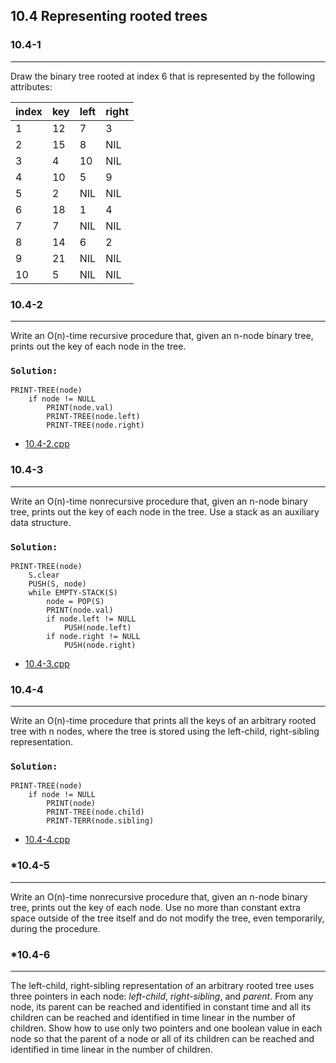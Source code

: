 ## 10.4 Representing rooted trees

### 10.4-1
***
Draw the binary tree rooted at index 6 that is represented by the following attributes:

|index|key|left|right|
|-|-|-|-|
|1|12|7|3|
|2|15|8|NIL|
|3|4|10|NIL|
|4|10|5|9|
|5|2|NIL|NIL|
|6|18|1|4|
|7|7|NIL|NIL|
|8|14|6|2|
|9|21|NIL|NIL|
|10|5|NIL|NIL|

### 10.4-2
***
Write an O(n)-time recursive procedure that, given an n-node binary tree, prints out the key of each node in the tree.

### `Solution:`
    PRINT-TREE(node)
        if node != NULL
            PRINT(node.val)
            PRINT-TREE(node.left)
            PRINT-TREE(node.right)
* [10.4-2.cpp](./exercise_code/10.4-2.cpp)

### 10.4-3
***
Write an O(n)-time nonrecursive procedure that, given an n-node binary tree, prints out the key of each node in the tree. Use a stack 
as an auxiliary data structure.

### `Solution:`
    PRINT-TREE(node)
        S.clear
        PUSH(S, node)
        while EMPTY-STACK(S)
            node = POP(S)
            PRINT(node.val)
            if node.left != NULL
                PUSH(node.left)
            if node.right != NULL
                PUSH(node.right)
* [10.4-3.cpp](./exercise_code/10.4-3.cpp)

### 10.4-4
***
Write an O(n)-time procedure that prints all the keys of an arbitrary rooted tree with n nodes, where the tree is stored using the 
left-child, right-sibling representation.

### `Solution:`
    PRINT-TREE(node)
        if node != NULL
            PRINT(node)
            PRINT-TREE(node.child)
            PRINT-TERR(node.sibling)
* [10.4-4.cpp](./exercise_code/10.4-4.cpp)

### *10.4-5
***
Write an O(n)-time nonrecursive procedure that, given an n-node binary tree, prints out the key of each node. Use no more than 
constant extra space outside of the tree itself and do not modify the tree, even temporarily, during the procedure.

### *10.4-6
***
The left-child, right-sibling representation of an arbitrary rooted tree uses three pointers in each node: _left-child_, _right-sibling_, and _parent_. From any node, its parent can be reached and identified in constant time and all its children can be 
reached and identified in time linear in the number of children. Show how to use only two pointers and one boolean value in each 
node so that the parent of a node or all of its children can be reached and identified in time linear in the number of children.

